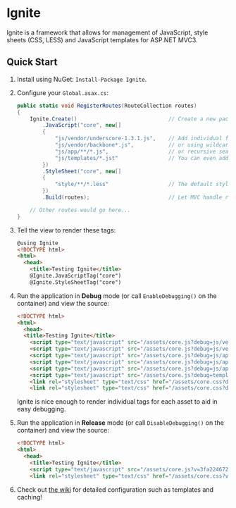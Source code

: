 Ignite
======

Ignite is a framework that allows for management of JavaScript, style sheets (CSS, LESS) and JavaScript 
templates for ASP.NET MVC3.

Quick Start
-----------

1. Install using NuGet: `Install-Package Ignite`.
2. Configure your `Global.asax.cs`:

    ```csharp
    public static void RegisterRoutes(RouteCollection routes)
    {
        Ignite.Create()                             // Create a new package container.
            .JavaScript("core", new[]               
            { 
                "js/vendor/underscore-1.3.1.js",    // Add individual files
                "js/vendor/backbone*.js",           // or using wildcards
                "js/app/**/*.js",                   // or recursive search.
                "js/templates/*.jst"                // You can even add your templates!
            })
            .StyleSheet("core", new[]
            {
                "style/**/*.less"                   // The default stylesheet compressor uses DotLess.
            })
            .Build(routes);                         // Let MVC handle requests to these routes.

        // Other routes would go here...
    }
    ```

3. Tell the view to render these tags:

    ```html
    @using Ignite
    <!DOCTYPE html>
    <html>
      <head>
        <title>Testing Ignite</title>
        @Ignite.JavaScriptTag("core")
        @Ignite.StyleSheetTag("core")
    ```
4. Run the application in **Debug** mode (or call `EnableDebugging()` on the container) and view the source:

    ```html
    <!DOCTYPE html>
    <html>
      <head>
      <title>Testing Ignite</title>
        <script type="text/javascript" src="/assets/core.js?debug=js/vendor/underscore-1.3.1.js"></script>
        <script type="text/javascript" src="/assets/core.js?debug=js/vendor/backbone-0.9.1.js"></script>
        <script type="text/javascript" src="/assets/core.js?debug=js/app/1.js"></script>
        <script type="text/javascript" src="/assets/core.js?debug=js/app/2.js"></script>
        <script type="text/javascript" src="/assets/core.js?debug=js/app/3.js"></script>
        <script type="text/javascript" src="/assets/core.js?debug=templates/f1e24613-dc84-4653-bb02-244702e86c17.js"></script>
        <link rel="stylesheet" type="text/css" href="/assets/core.css?debug=style/lib.less" />
        <link rel="stylesheet" type="text/css" href="/assets/core.css?debug=style/test.less" />
    ```

    Ignite is nice enough to render individual tags for each asset to aid in easy debugging.
    
5. Run the application in **Release** mode (or call `DisableDebugging()` on the container) and view the source:

    ```html
    <!DOCTYPE html>
    <html>
      <head>
        <title>Testing Ignite</title>
        <script type="text/javascript" src="/assets/core.js?v=3fa224672904"></script>
        <link rel="stylesheet" type="text/css" href="/assets/core.css?v=9b6e23712485" />
    ```

6. Check out [the wiki](https://github.com/TheCloudlessSky/Ignite/wiki) for detailed configuration such as templates and caching!
